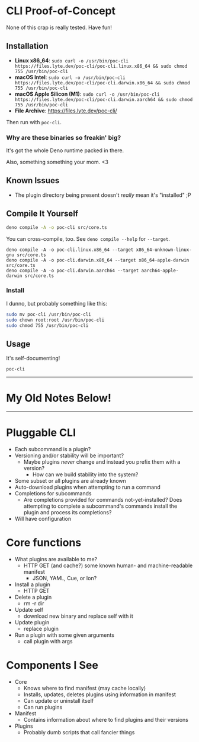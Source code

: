 # CLI Proof-of-Concept

None of this crap is really tested. Have fun!

## Installation

- **Linux x86_64**: `sudo curl -o /usr/bin/poc-cli https://files.lyte.dev/poc-cli/poc-cli.linux.x86_64 && sudo chmod 755 /usr/bin/poc-cli`
- **macOS Intel**: `sudo curl -o /usr/bin/poc-cli https://files.lyte.dev/poc-cli/poc-cli.darwin.x86_64 && sudo chmod 755 /usr/bin/poc-cli`
- **macOS Apple Silicon (M1)**: `sudo curl -o /usr/bin/poc-cli https://files.lyte.dev/poc-cli/poc-cli.darwin.aarch64 && sudo chmod 755 /usr/bin/poc-cli`
- **File Archive**: https://files.lyte.dev/poc-cli/

Then run with `poc-cli`.

### Why are these binaries so freakin' big?

It's got the whole Deno runtime packed in there.

Also, something something your mom. <3

## Known Issues

- The plugin directory being present doesn't _really_ mean it's "installed" ;P

## Compile It Yourself

```sh
deno compile -A -o poc-cli src/core.ts
```

You can cross-compile, too. See `deno compile --help` for `--target`.

```
deno compile -A -o poc-cli.linux.x86_64 --target x86_64-unknown-linux-gnu src/core.ts
deno compile -A -o poc-cli.darwin.x86_64 --target x86_64-apple-darwin src/core.ts
deno compile -A -o poc-cli.darwin.aarch64 --target aarch64-apple-darwin src/core.ts
```

### Install

I dunno, but probably something like this:

```sh
sudo mv poc-cli /usr/bin/poc-cli
sudo chown root:root /usr/bin/poc-cli
sudo chmod 755 /usr/bin/poc-cli
```

## Usage

It's self-documenting!

```
poc-cli
```

-----

# My Old Notes Below!

-----

# Pluggable CLI

- Each subcommand is a plugin?
- Versioning and/or stability will be important?
	- Maybe plugins _never_ change and instead you prefix them with a version?
		- How can we build stability into the system?
- Some subset or all plugins are already known
- Auto-download plugins when attempting to run a command
- Completions for subcommands
	- Are completions provided for commands not-yet-installed? Does attempting to
		complete a subcommand's commands install the plugin and process its
		completions?
- Will have configuration

# Core functions

- What plugins are available to me?
	- HTTP GET (and cache?) some known human- and machine-readable manifest
		- JSON, YAML, Cue, or Ion?
- Install a plugin
	- HTTP GET
- Delete a plugin
	- rm -r dir
- Update self
	- download new binary and replace self with it
- Update plugin
	- replace plugin
- Run a plugin with some given arguments
	- call plugin with args

# Components I See

- Core
	- Knows where to find manifest (may cache locally)
	- Installs, updates, deletes plugins using information in manifest
	- Can update or uninstall itself
	- Can run plugins
- Manifest
	- Contains information about where to find plugins and their versions
- Plugins
	- Probably dumb scripts that call fancier things
